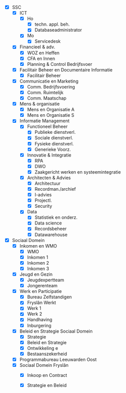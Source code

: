 - [x] SSC
	- [x] ICT
		- [x] Ho
			- [x] techn. appl. beh.
			- [x] Databaseadministrator
		- [x] Mo
			- [x] Servicedesk
	- [x] Financieel & adv.
		- [x] WOZ en Heffen
		- [x] CFA en Innen
		- [x] Planning & Control Bedrijfsvoer
	- [x] Facilitair Beheer en Documentaire Informatie
		- [x] Facilitair Beheer
	- [x] Communicatie en Marketing
		- [x] Comm. Bedrijfsvoering
		- [x] Comm. Ruimtelijk
		- [x] Comm. Maatschap
	- [x] Mens & organisatie
		- [x] Mens en Organisatie A
		- [x] Mens en Organisatie S
	- [x] Informatie Management
		- [x] Functioneel Beheer
			- [x] Publieke dienstverl.
			- [x] Sociale dienstverl.
			- [x] Fysieke dienstverl.
			- [x] Generieke Voorz.
		- [x] Innovatie & Integratie
			- [x] RPA
			- [x] DWO
			- [x] Zaakgericht werken en systeemintegratie
		- [x] Architecten & Advies
			- [x] Architectuur
			- [x] Recordman./archief
			- [x] I-advies
			- [x] Projectl.
			- [x] Security
		- [x] Data
			- [x] Statistiek en onderz.
			- [x] Data science
			- [x] Recordsbeheer
			- [x] Datawarehouse
- [x] Sociaal Domein
	- [x] Inkomen en WMO
		- [x] WMO
		- [x] Inkomen 1
		- [x] Inkomen 2
		- [x] Inkomen 3
	- [x] Jeugd en Gezin
		- [x] Jeugdexpertteam
		- [x] Jongerenteam
	- [x] Werk en Participatie
		- [x] Bureau Zelfstandigen
		- [x] Fryslân Werkt
		- [x] Werk 1
		- [x] Werk 2
		- [x] Handhaving
		- [x] Inburgering
	- [x] Beleid en Strategie Sociaal Domein
		- [x] Strategie
		- [x] Beleid en Strategie
		- [x] Ontwikkeling e
		- [x] Bestaanszekerheid
	- [x] Programmabureau Leeuwarden Oost
	- [x] Sociaal Domein Fryslân
		- [x] Inkoop en Contract
		- [x] Strategie en Beleid


